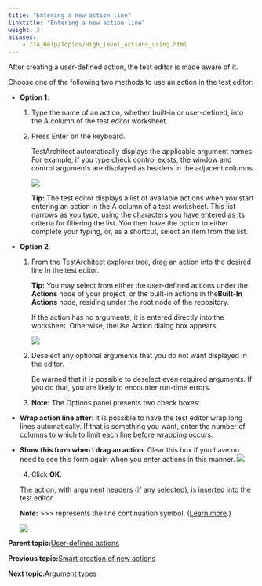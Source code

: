 ```yaml
--- 
title: "Entering a new action line"
linktitle: "Entering a new action line"
weight: 3
aliases: 
    - /TA_Help/Topics/High_level_actions_using.html
---
```


After creating a user-defined action, the test editor is made aware of it.

Choose one of the following two methods to use an action in the test editor:

-   **Option 1**:

    1.  Type the name of an action, whether built-in or user-defined, into the A column of the test editor worksheet.

    2.  Press Enter on the keyboard.

        TestArchitect automatically displays the applicable argument names. For example, if you type [check control exists](/TA_Automation/Topics/bia_check_control_exists.html), the window and control arguments are displayed as headers in the adjacent columns.

        ![](/images//Images/Test_Lines_check_control_exists.png)

        **Tip:** The test editor displays a list of available actions when you start entering an action in the A column of a test worksheet. This list narrows as you type, using the characters you have entered as its criteria for filtering the list. You then have the option to either complete your typing, or, as a shortcut, select an item from the list.

-   **Option 2**:

    1.  From the TestArchitect explorer tree, drag an action into the desired line in the test editor.

        **Tip:** You may select from either the user-defined actions under the **Actions** node of your project, or the built-in actions in the**Built-In Actions** node, residing under the root node of the repository.

        If the action has no arguments, it is entered directly into the worksheet. Otherwise, theUse Action dialog box appears.

        ![](/images//Images/Dialogs_Use_Action_1.png)

    2.  Deselect any optional arguments that you do not want displayed in the editor.

        Be warned that it is possible to deselect even required arguments. If you do that, you are likely to encounter run-time errors.

    3.  **Note:** The Options panel presents two check boxes:

-   **Wrap action line after**: It is possible to have the test editor wrap long lines automatically. If that is something you want, enter the number of columns to which to limit each line before wrapping occurs.
-   **Show this form when I drag an action**: Clear this box if you have no need to see this form again when you enter actions in this manner.
        ![](/images//Images/Dialogs_Use_Action_2.png)

    4.  Click **OK**.

    The action, with argument headers \(if any selected\), is inserted into the test editor.

    **Note:** \>\>\> represents the line continuation symbol. \([Learn more](/TA_Help/Topics/Getting_started_overview_the_test_editor.html).\)

    ![](/images//Images/Test_Lines_continuation.png)


**Parent topic:**[User-defined actions](/reuse/reuse.High_level_actions.html)

**Previous topic:**[Smart creation of new actions](/TA_Help/Topics/High_level_actions_smart_creating.html)

**Next topic:**[Argument types](/reuse/reuse.Creating_and_using_actions_Arg_type.html)

